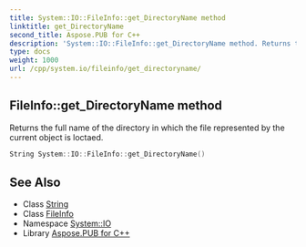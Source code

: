 ```yaml
---
title: System::IO::FileInfo::get_DirectoryName method
linktitle: get_DirectoryName
second_title: Aspose.PUB for C++
description: 'System::IO::FileInfo::get_DirectoryName method. Returns the full name of the directory in which the file represented by the current object is loctaed in C++.'
type: docs
weight: 1000
url: /cpp/system.io/fileinfo/get_directoryname/
---
```

## FileInfo::get_DirectoryName method


Returns the full name of the directory in which the file represented by the current object is loctaed.

```cpp
String System::IO::FileInfo::get_DirectoryName()
```

## See Also

* Class [String](../../../system/string/)
* Class [FileInfo](../)
* Namespace [System::IO](../../)
* Library [Aspose.PUB for C++](../../../)
